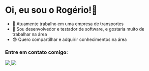  <h1> Oi, eu sou o Rogério!👋 </h1>

- 🚚 Atuamente trabalho em uma empresa de transportes
- 🌱 Sou desenvolvedor e testador de software, e gostaria muito de trabalhar na área
- 😎 Quero compartilhar e adquirir conhecimentos na área

<h3> Entre em contato comigo: </h3>

<div>      
    <a href="https://www.linkedin.com/in/rogerioncosta">
      <img src="https://img.shields.io/badge/LinkedIn-0077B5?style=for-the-badge&logo=linkedin&logoColor=white"></img>
    </a>
    <a href="mailto:rogerioncosta1@gmail.com">
      <img src="https://img.shields.io/badge/Gmail-D14836?style=for-the-badge&logo=gmail&logoColor=white">
    </img>
    </a> 
</div>

